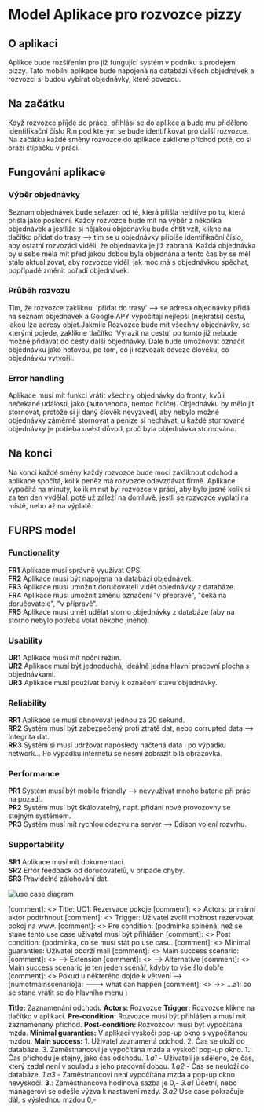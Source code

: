 # Model Aplikace pro rozvozce pizzy
## O aplikaci
Aplikce bude rozšířením pro již fungující systém v podniku s prodejem pizzy. Tato mobilní aplikace bude napojená na databázi všech objednávek a rozvozci si budou vybírat objednávky, které povezou. 
## Na začátku
Když rozvozce příjde do práce, přihlásí se do aplikce a bude mu přiděleno identifikační číslo R.n pod kterým se bude identifikovat pro další rozvozce. Na začátku každé směny rozvozce do aplikace zaklikne příchod poté, co si orazí štípačku v práci.
## Fungování aplikace
### Výběr objednávky
Seznam objednávek bude seřazen od té, která přišla nejdříve po tu, která přišla jako poslední.
Každý rozvozce bude mít na výběr z několika objednávek a jestliže si nějakou objednávku bude chtít vzít, klikne na tlačítko přidat do trasy --> tím se u objednávky připíše identifikační číslo, aby ostatní rozvozáci viděli, že objednávka je již zabraná.
Každá objednávka by u sebe měla mít před jakou dobou byla objednána a tento čas by se měl stále aktualizovat, aby rozvozce viděl, jak moc má s objednávkou spěchat, popřípadě změnit pořadí objednávek.
### Průběh rozvozu
Tím, že rozvozce zakliknul 'přidat do trasy' --> se adresa objednávky přidá na seznam objednávek a Google APY vypočítají nejlepší (nejkratší) cestu, jakou lze adresy objet.Jakmile Rozvozce bude mít všechny objednávky, se kterými pojede, zaklikne tlačítko 'Vyrazit na cestu' po tomto již nebude možné přidávat do cesty další objednávky. Dále bude umožňovat označit objednávku jako hotovou, po tom, co ji rozvozák doveze člověku, co objednávku vytvořil. 
### Error handling
Aplikace musí mít funkci vrátit všechny objednávky do fronty, kvůli nečekané události, jako (autonehoda, nemoc řidiče). 
Objednávku by mělo jít stornovat, protože si ji daný člověk nevyzvedl, aby nebylo možné objednávky záměrně stornovat a peníze si nechávat, u každé stornované objednávky je potřeba uvést důvod, proč byla objednávka stornována.
## Na konci
Na konci každé směny každý rozvozce bude moci zakliknout odchod a aplikace spočítá, kolik peněz má rozvozce odevzdávat firmě. Aplikace vypočítá na minuty, kolik minut byl rozvozce v práci, aby bylo jasné kolik si za ten den vydělal, poté už záleží na domluvě, jestli se rozvozce vyplatí na místě, nebo až na výplatě.

 

## FURPS model

### Functionality
**FR1** Aplikace musí správně využívat GPS.<br>
**FR2** Aplikace musí být napojena na databázi objednávek.<br>
**FR3** Aplikace musí umožnit doručovateli vidět objednávky z databáze.<br>
**FR4** Aplikace musí umožnit změnu označení "v přepravě", "čeká na doručovatele", "v přípravě".<br>
**FR5** Aplikace musí umět udělat storno objednávky z databáze (aby na storno nebylo potřeba volat někoho jiného).<br>

### Usability
**UR1** Aplikace musí mít noční režim.<br>
**UR2** Aplikace musí být jednoduchá, ideálně jedna hlavní pracovní plocha s objednávkami.<br>
**UR3** Aplikace musí používat barvy k označení stavu objednávky.<br>

### Reliability
**RR1** Aplikace se musí obnovovat jednou za 20 sekund.<br>
**RR2** Systém musí být zabezpečený proti ztrátě dat, nebo corrupted data --> Integrita dat.<br>
**RR3** Systém si musí udržovat naposledy načtená data i po výpadku network... Po výpadku internetu se nesmí zobrazit bílá obrazovka.<br>

### Performance
**PR1** Systém musí být mobile friendly --> nevyužívat mnoho baterie při práci na pozadí.<br>
**PR2** Systém musí být škálovatelný, např. přidání nové provozovny se stejným systémem.<br>
**PR3** Systém musí mít rychlou odezvu na server --> Edison volení rozvrhu.<br>

### Supportability
**SR1** Aplikace musí mít dokumentaci.<br>
**SR2** Error feedback od doručovatelů, v případě chyby.<br>
**SR3** Pravidelné zálohování dat.<br>


![use case diagram](https://github.com/ricardoboh/readmeOOP/blob/main/use_case_pic.png?raw=true)

[comment]: <> Title: UC1: Rezervace pokoje
[comment]: <> Actors: primární aktor podtrhnout
[comment]: <> Trigger: Uživatel zvolil možnost rezervovat pokoj na www.
[comment]: <> Pre condition: (podmínka splněná, než se stane tento use case uživatel musí být příhlášen
[comment]: <> Post condition: (podmínka, co se musí stát po use casu.
[comment]: <> Minimal guaranties: Uživatel obdrží mail
[comment]: <> Main success scenario:
[comment]: <>    --> Extension
[comment]: <>    --> Alternative
[comment]: <> Main success scenario je ten jeden scénář, kdyby to vše šlo dobře
[comment]: <>  Pokud u některého dojde k větvení --> [numofmainscenario]a: ---> what can happen 
[comment]: <>                                                              ->> ...a1:  co se stane vrátit se do hlavního menu
)

**Title:** Zaznamenání odchodu
**Actors:** Rozvozce
**Trigger:** Rozvozce klikne na tlačítko v aplikaci.
**Pre-condition:** Rozvozce musí být přihlášen a musí mít zaznamenaný příchod.
**Post-condition:** Rozvozcovi musí být vypočítána mzda.
**Minimal guaranties:** V aplikaci vyskočí pop-up okno s vypočítanou mzdou.
**Main success:** 1. Uživatel zaznamená odchod.
                  2. Čas se uloží do databáze.
                  3. Zaměstnancovi je vypočítána mzda a vyskočí pop-up okno.
**1.**: Čas příchodu je stejný, jako čas odchodu.
        *1.a1* - Uživateli je sděleno, že čas, který zadal není v souladu s jeho pracovní dobou.
        *1.a2* - Čas se neuloží do databáze.
        *1.a3* - Zaměstnancovi není vypočítána mzda a pop-up okno nevyskočí.
**3.**: Zaměstnancova hodinová sazba je 0,-
        *3.a1* Účetní, nebo managerovi se odešle výzva k nastavení mzdy.
        *3.a2* Use case pokračuje dál, s výslednou mzdou 0,-

